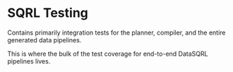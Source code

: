 # SQRL Testing

Contains primarily integration tests for the planner, compiler, and the entire generated data pipelines.

This is where the bulk of the test coverage for end-to-end DataSQRL pipelines lives.